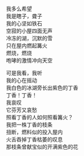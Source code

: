 <p class="has-line-data" data-line-start="2" data-line-end="10">我多么希望<br>
我是瞎子，聋子<br>
我的心坚如铁石<br>
空寂的小屋四面无声<br>
冷冻的湖，沉默的雪<br>
只在屋内燃起篝火<br>
燃烧，燃烧<br>
咆哮的激情冲向天空</p>
<p class="has-line-data" data-line-start="11" data-line-end="24">可是我看，我听<br>
我的心在摇动<br>
我白色的冰湖旁长出紫色的丁香<br>
丁香！丁香！<br>
我哀叹<br>
它芬芳又哀愁<br>
照看丁香的人如何照看篝火？<br>
我把一株丁香的枝条<br>
扭断，燃料似的投入屋内<br>
火舌吞掉丁香枯萎的叹息<br>
那枝条曾献宝似的开满紫色的花</p>

